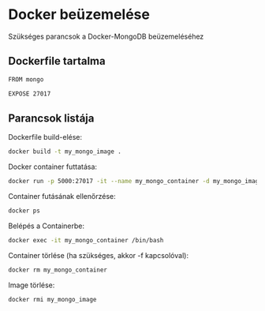 # Docker beüzemelése

Szükséges parancsok a Docker-MongoDB beüzemeléséhez

## Dockerfile tartalma

```bash
FROM mongo

EXPOSE 27017
```

## Parancsok listája

Dockerfile build-elése:
```bash
docker build -t my_mongo_image .
```

Docker container futtatása:
```bash
docker run -p 5000:27017 -it --name my_mongo_container -d my_mongo_image
```

Container futásának ellenőrzése:
```bash
docker ps
```

Belépés a Containerbe:
```bash
docker exec -it my_mongo_container /bin/bash
```

Container törlése (ha szükséges, akkor -f kapcsolóval):
```bash
docker rm my_mongo_container
```

Image törlése:
```bash
docker rmi my_mongo_image
```